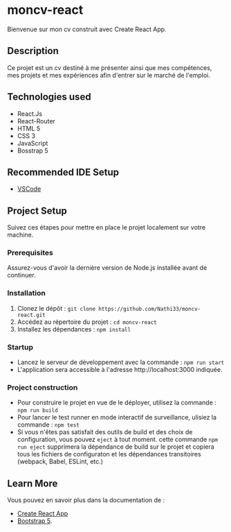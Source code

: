 # moncv-react

Bienvenue sur mon cv construit avec Create React App.

## Description

Ce projet est un cv destiné à me présenter ainsi que mes compétences, mes projets et mes expériences afin d'entrer sur le marché de l'emploi.

## Technologies used

- React.Js
- React-Router
- HTML 5
- CSS 3
- JavaScript
- Bosstrap 5

## Recommended IDE Setup

- [VSCode](https://code.visualstudio.com/)

## Project Setup

Suivez ces étapes pour mettre en place le projet localement sur votre machine.

### Prerequisites

Assurez-vous d'avoir la dernière version de Node.js installée avant de continuer.

### Installation

1. Clonez le dépôt : `git clone https://github.com/Nathi33/moncv-react.git`
2. Accédez au répertoire du projet : `cd moncv-react`
3. Installez les dépendances : `npm install`

### Startup

- Lancez le serveur de développement avec la commande : `npm run start`
- L'application sera accessible à l'adresse http://localhost:3000 indiquée.

### Project construction

- Pour construire le projet en vue de le déployer, utilisez la commande : `npm run build`
- Pour lancer le test runner en mode interactif de surveillance, ulisiez la commande : `npm test`
- Si vous n'êtes pas satisfait des outils de build et des choix de configuration, vous pouvez `eject` à tout moment. cette commande `npm run eject` supprimera la dépendance de build sur le projet et copiera tous les fichiers de configuraton et les dépendances transitoires (webpack, Babel, ESLint, etc.)

## Learn More

Vous pouvez en savoir plus dans la documentation de :

- [Create React App](https://facebook.github.io/create-react-app/docs/getting-started)
- [Bootstrap 5](https://getbootstrap.com/docs/5.0/getting-started/introduction/).

